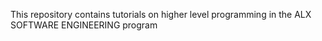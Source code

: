 This repository contains tutorials on higher level programming in the ALX SOFTWARE ENGINEERING program
